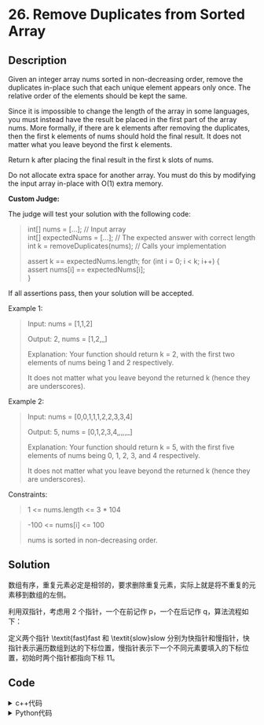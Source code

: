 # 26. Remove Duplicates from Sorted Array

## Description
Given an integer array nums sorted in non-decreasing order, remove the duplicates in-place such that each unique element appears only once. 
The relative order of the elements should be kept the same.

Since it is impossible to change the length of the array in some languages, you must instead have the result be placed in the first part of the array nums.
More formally, if there are k elements after removing the duplicates, then the first k elements of nums should hold the final result. 
It does not matter what you leave beyond the first k elements.

Return k after placing the final result in the first k slots of nums.

Do not allocate extra space for another array. You must do this by modifying the input array in-place with O(1) extra memory.

**Custom Judge:**

The judge will test your solution with the following code:

> int[] nums = [...]; // Input array<br>
> int[] expectedNums = [...]; // The expected answer with correct length<br>
> int k = removeDuplicates(nums); // Calls your implementation<br>
> 
> assert k == expectedNums.length;
> for (int i = 0; i < k; i++) {<br>
   >  assert nums[i] == expectedNums[i];<br>
> }

If all assertions pass, then your solution will be accepted.

Example 1:

> Input: nums = [1,1,2]
> 
> Output: 2, nums = [1,2,_]
> 
> Explanation: Your function should return k = 2, with the first two elements of nums being 1 and 2 respectively.
> 
> It does not matter what you leave beyond the returned k (hence they are underscores).

Example 2:

> Input: nums = [0,0,1,1,1,2,2,3,3,4]
> 
> Output: 5, nums = [0,1,2,3,4,_,_,_,_,_]
> 
> Explanation: Your function should return k = 5, with the first five elements of nums being 0, 1, 2, 3, and 4 respectively.
> 
> It does not matter what you leave beyond the returned k (hence they are underscores).


Constraints:

> 1 <= nums.length <= 3 * 104

> -100 <= nums[i] <= 100
> 
> nums is sorted in non-decreasing order.



## Solution

数组有序，重复元素必定是相邻的，要求删除重复元素，实际上就是将不重复的元素移到数组的左侧。

利用双指针，考虑用 2 个指针，一个在前记作 p，一个在后记作 q，算法流程如下：

定义两个指针 \textit{fast}fast 和 \textit{slow}slow 分别为快指针和慢指针，快指针表示遍历数组到达的下标位置，慢指针表示下一个不同元素要填入的下标位置，初始时两个指针都指向下标 11。


## Code

<details>
  <summary>c++代码</summary>
  
```C++

class Solution {
public:
    int findMin(vector<int>& nums) {
        int left = 0;
        int right = nums.size() - 1;                /* 左闭右闭区间，如果用右开区间则不方便判断右值 */ 
        while (left < right) {                      /* 循环不变式，如果left == right，则循环结束 */
            int mid = left + (right - left) / 2;    /* 地板除，mid更靠近left */
            if (nums[mid] > nums[right]) {          /* 中值 > 右值，最小值在右半边，收缩左边界 */ 
                left = mid + 1;                     /* 因为中值 > 右值，中值肯定不是最小值，左边界可以跨过mid */ 
            } else if (nums[mid] < nums[right]) {   /* 明确中值 < 右值，最小值在左半边，收缩右边界 */ 
                right = mid;                        /* 因为中值 < 右值，中值也可能是最小值，右边界只能取到mid处 */ 
            }
        }
        return nums[left];    /* 循环结束，left == right，最小值输出nums[left]或nums[right]均可 */     
    }
};

```
</details>    
  
<details>
  <summary>Python代码</summary>
  
```Python3

class Solution:
    def findMin(self, nums: List[int]) -> int:
        left, right = 0, len(nums) - 1          # 左闭右闭区间，如果用右开区间则不方便判断右值
        while left < right:                     # 循环不变式，如果left == right，则循环结束
            mid = (left + right) >> 1           # 地板除，mid更靠近left
            if nums[mid] > nums[right]:         # 中值 > 右值，最小值在右半边，收缩左边界
                left = mid + 1                  # 因为中值 > 右值，中值肯定不是最小值，左边界可以跨过mid
            elif nums[mid] < nums[right]:       # 明确中值 < 右值，最小值在左半边，收缩右边界
                right = mid                     # 因为中值 < 右值，中值也可能是最小值，右边界只能取到mid处
        return nums[left]                       # 循环结束，left == right，最小值输出nums[left]或nums[right]均可

```
</details>    

